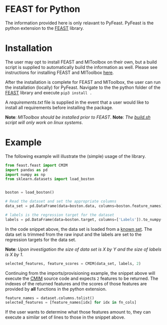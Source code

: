 # FEAST for Python

The information provided here is only relavant to PyFeast. PyFeast is the python extension to the [FEAST](https://github.com/Craigacp/FEAST) library.

# Installation

The user may opt to install FEAST and MIToolbox on their own, but a build script is supplied to automatically build the information as well. Please see instructions for installing FEAST and MIToolbox [here](https://github.com/Craigacp/FEAST). 

After the installation is complete for FEAST and MIToolbox, the user can run the installation (locally) for PyFeast. Navigate to the the python folder of the [FEAST](https://github.com/Craigacp/FEAST) library and execute `pip3 install .`

A _requirements.txt_ file is supplied in the event that a user would like to install all requirements before installing the package. 

**Note**: _MIToolbox should be installed prior to FEAST_.
**Note**: _The [build.sh](./build.sh) script will only work on linux systems_.

# Example

The following example will illustrate the (simple) usage of the library.

```python
from feast.feast import CMIM
import pandas as pd
import numpy as np
from sklearn.datasets import load_boston


boston = load_boston()

# Read the dataset and set the appropriate columns
data_set = pd.DataFrame(data=boston.data, columns=boston.feature_names).to_numpy()

# labels is the regression target for the dataset
labels = pd.DataFrame(data=boston.target, columns=['Labels']).to_numpy()
```

In the code snippet above, the data set is loaded from a [known set](https://scikit-learn.org/stable/modules/generated/sklearn.datasets.load_boston.html).
The data set is trimmed from the raw input and the labels are set to the regression targets for the data set. 

**Note**: _Upon investigation the size of data set is X by Y and the size of labels is X by 1_.


```python
selected_features, feature_scores = CMIM(data_set, labels, 2)
````

Continuing from the imports/provisioning example, the snippet above will execute the [CMIM](https://github.com/Craigacp/FEAST/blob/master/src/CMIM.c) source code
and expects `2` features to be returned. The indexes of the returned features and the scores of those features are provided by **all** functions in the 
python extension.

```python
feature_names = dataset.columns.tolist()
selected_features = [feature_names[idx] for idx in fn_cols]
```

If the user wants to determine what those features amount to, they can execute a similar set of lines to those in the snippet above.
